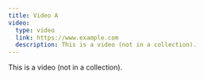 ```yaml
---
title: Video A
video:
  type: video
  link: https://www.example.com
  description: This is a video (not in a collection).
---
```


This is a video (not in a collection).
